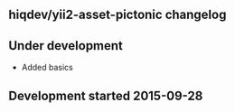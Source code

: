 hiqdev/yii2-asset-pictonic changelog
------------------------------------

## Under development

- Added basics

## Development started 2015-09-28

